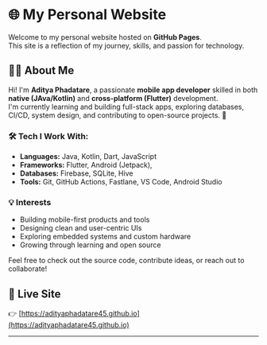 # 🌐 My Personal Website

Welcome to my personal website hosted on **GitHub Pages**.  
This site is a reflection of my journey, skills, and passion for technology.

## 👨‍💻 About Me

Hi! I'm **Aditya Phadatare**, a passionate **mobile app developer** skilled in both **native (JAva/Kotlin)** and **cross-platform (Flutter)** development.  
I'm currently learning and building full-stack apps, exploring databases, CI/CD, system design, and contributing to open-source projects. 🚀

### 🛠️ Tech I Work With:
- **Languages:** Java, Kotlin, Dart, JavaScript
- **Frameworks:** Flutter, Android (Jetpack), 
- **Databases:** Firebase, SQLite, Hive
- **Tools:** Git, GitHub Actions, Fastlane, VS Code, Android Studio

### 💡 Interests
- Building mobile-first products and tools
- Designing clean and user-centric UIs
- Exploring embedded systems and custom hardware
- Growing through learning and open source

Feel free to check out the source code, contribute ideas, or reach out to collaborate!

## 🔗 Live Site
👉 [https://adityaphadatare45.github.io](https://adityaphadatare45.github.io)

---


